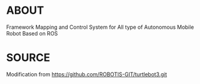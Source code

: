 # ABOUT
Framework Mapping and Control System for All type of Autonomous Mobile Robot Based on ROS

# SOURCE
Modification from https://github.com/ROBOTIS-GIT/turtlebot3.git
